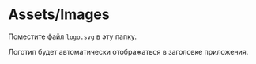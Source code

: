 # Assets/Images

Поместите файл `logo.svg` в эту папку.

Логотип будет автоматически отображаться в заголовке приложения.